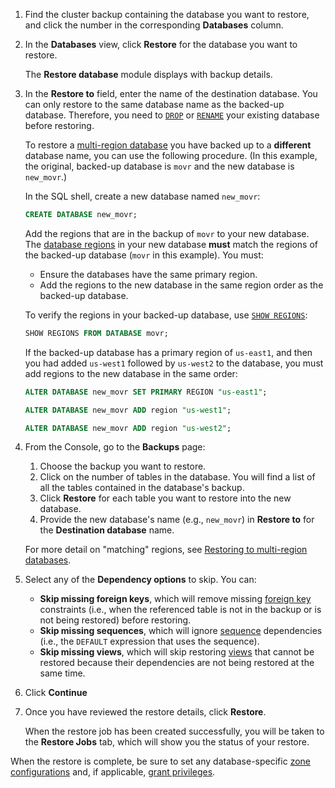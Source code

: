 1. Find the cluster backup containing the database you want to restore, and click the number in the corresponding **Databases** column.
1. In the **Databases** view, click **Restore** for the database you want to restore.

    The **Restore database** module displays with backup details.

1. In the **Restore to** field, enter the name of the destination database. You can only restore to the same database name as the backed-up database. Therefore, you need to [`DROP`](../{{site.versions["cloud"]}}/drop-database.html) or [`RENAME`](../{{site.versions["cloud"]}}/rename-database.html) your existing database before restoring.

    To restore a [multi-region database](../{{site.versions["cloud"]}}/multiregion-overview.html) you have backed up to a **different** database name, you can use the following procedure. (In this example, the original, backed-up database is `movr` and the new database is `new_movr`.)

    In the SQL shell, create a new database named `new_movr`:

    ~~~ sql
    CREATE DATABASE new_movr;
    ~~~

    Add the regions that are in the backup of `movr` to your new database. The [database regions](../{{site.versions["cloud"]}}/multiregion-overview.html#database-regions) in your new database **must** match the regions of the backed-up database (`movr` in this example). You must:
    - Ensure the databases have the same primary region.
    - Add the regions to the new database in the same region order as the backed-up database.

    To verify the regions in your backed-up database, use [`SHOW REGIONS`](../{{site.versions["cloud"]}}/show-regions.html):

    ~~~sql
    SHOW REGIONS FROM DATABASE movr;
    ~~~

    If the backed-up database has a primary region of `us-east1`, and then you had added `us-west1` followed by `us-west2` to the database, you must add regions to the new database in the same order:

    ~~~sql
    ALTER DATABASE new_movr SET PRIMARY REGION "us-east1";
    ~~~
    ~~~sql
    ALTER DATABASE new_movr ADD region "us-west1";
    ~~~
    ~~~sql
    ALTER DATABASE new_movr ADD region "us-west2";
    ~~~

1. From the Console, go to the **Backups** page:
    1. Choose the backup you want to restore.
    1. Click on the number of tables in the database. You will find a list of all the tables contained in the database's backup.
    1. Click **Restore** for each table you want to restore into the new database.
    1. Provide the new database's name (e.g., `new_movr`) in **Restore to** for the **Destination database** name.

    For more detail on "matching" regions, see [Restoring to multi-region databases](../{{site.versions["cloud"]}}/restore.html#restoring-to-multi-region-databases).

1. Select any of the **Dependency options** to skip. You can:
    - **Skip missing foreign keys**, which will remove missing [foreign key](../{{site.versions["cloud"]}}/foreign-key.html) constraints (i.e., when the referenced table is not in the backup or is not being restored) before restoring.
    - **Skip missing sequences**, which will ignore [sequence](../{{site.versions["cloud"]}}/show-sequences.html) dependencies (i.e., the `DEFAULT` expression that uses the sequence).
    - **Skip missing views**, which will skip restoring [views](../{{site.versions["cloud"]}}/views.html) that cannot be restored because their dependencies are not being restored at the same time.

1. Click **Continue**
1. Once you have reviewed the restore details, click **Restore**.

   When the restore job has been created successfully, you will be taken to the **Restore Jobs** tab, which will show you the status of your restore.

When the restore is complete, be sure to set any database-specific [zone configurations](../{{site.versions["cloud"]}}/configure-replication-zones.html) and, if applicable, [grant privileges](../{{site.versions["cloud"]}}/grant.html).
